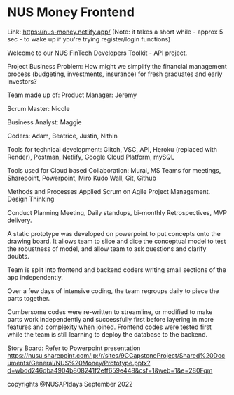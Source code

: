 # NUS Money Frontend

Link: https://nus-money.netlify.app/ 
(Note: it takes a short while - approx 5 sec - to wake up if you're trying register/login functions)

Welcome to our NUS FinTech Developers Toolkit - API project.

Project Business Problem:
How might we simplify the financial management process (budgeting, investments, insurance) for fresh graduates and early investors?

Team made up of:
Product Manager: Jeremy

Scrum Master: Nicole

Business Analyst: Maggie

Coders: Adam, Beatrice, Justin, Nithin

Tools for technical development:
Glitch, VSC, API, Heroku (replaced with Render), Postman, Netlify, Google Cloud Platform, mySQL

Tools used for Cloud based Collaboration:
Mural, MS Teams for meetings, Sharepoint, Powerpoint, Miro Kudo Wall, Git, Github

Methods and Processes
Applied Scrum on Agile Project Management. Design Thinking

Conduct Planning Meeting, Daily standups, bi-monthly Retrospectives, MVP delivery.

A static prototype was developed on powerpoint to put concepts onto the drawing board. It allows team to slice and dice the conceptual model to test the robustness of model, and allow team to ask questions and clarify doubts.

Team is split into frontend and backend coders writing small sections of the app independently.

Over a few days of intensive coding, the team regroups daily to piece the parts together.

Cumbersome codes were re-written to streamline, or modified to make parts work independently and successfully first before layering in more features and complexity when joined. Frontend codes were tested first while the team is still learning to deploy the database to the backend.


Story Board: Refer to Powerpoint presentation
https://nusu.sharepoint.com/:p:/r/sites/9CCapstoneProject/Shared%20Documents/General/NUS%20Money/Prototype.pptx?d=wbdd246dba4904b808241f2eff659e448&csf=1&web=1&e=280Fqm

copyrights @NUSAPIdays September 2022
